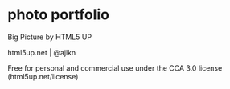 # photo portfolio


Big Picture by HTML5 UP

html5up.net | @ajlkn

Free for personal and commercial use under the CCA 3.0 license (html5up.net/license)



